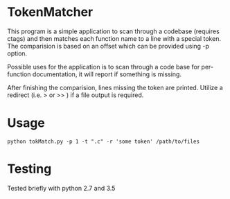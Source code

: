 # TokenMatcher
This program is a simple application to scan through a codebase (requires ctags) and then matches each function name to a line with a special token. The comparision is based on an offset which can be provided using -p option.

Possible uses for the application is to scan through a code base for per-function documentation, it will report if something is missing.

After finishing the comparision, lines missing the token are printed. Utilize a redirect (i.e. > or >> ) if a file output is required. 

# Usage
```
python tokMatch.py -p 1 -t ".c" -r 'some token' /path/to/files
```

# Testing
Tested briefly with python 2.7 and 3.5
